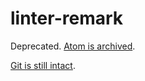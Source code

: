 # linter-remark

Deprecated.
[Atom is archived](https://github.blog/2022-06-08-sunsetting-atom/).

[Git is still intact](https://github.com/wooorm/linter-remark/tree/833fde5).
